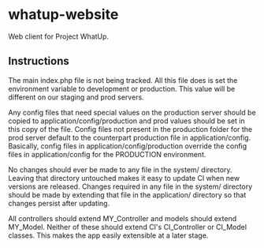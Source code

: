 whatup-website
==============

Web client for Project WhatUp.

Instructions
-------------

The main index.php file is not being tracked. All this file does is set the environment variable to development or production. This value will be different on our staging and prod servers.

Any config files that need special values on the production server should be copied to application/config/production and prod values should be set in this copy of the file. Config files not present in the production folder for the prod server default to the counterpart production file in application/config. 
Basically, config files in application/config/production override the config files in application/config for the PRODUCTION environment.

No changes should ever be made to any file in the system/ directory. Leaving that directory untouched makes it easy to update CI when new versions are released. Changes required in any file in the system/ directory should be made by extending that file in the application/ directory so that changes persist after updating.

All controllers should extend MY_Controller and models should extend MY_Model. Neither of these should extend CI's CI_Controller or CI_Model classes. This makes the app easily extensible at a later stage.
